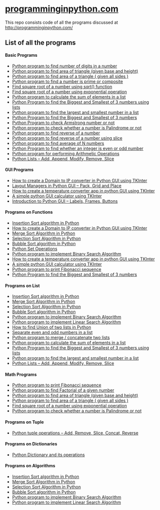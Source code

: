 # <a href="http://Programminginpython.com/">programminginpython.com</a>
This repo consists code of all the programs discussed at http://programminginpython.com/
## List of all the programs
<h4>Basic Programs</h4>
<ul>
   <li><a href="http://programminginpython.com/python-program-find-digits-number/">Python program to find number of digits in a number</a></li>
   <li><a href="http://programminginpython.com/python-program-area-triangle-base-height/">Python program to find area of triangle (given base and height)</a></li>
   <li><a href="http://programminginpython.com/find-area-of-triangle/">Python program to find area of a triangle ( given all sides )</a></li>
   <li><a href="http://programminginpython.com/python-program-find-number-prime-composite/">Python program to find a number is prime or composite</a></li>
   <li><a href="http://programminginpython.com/find-square-root-using-sqrt/">Find square root of a number using sqrt() function</a></li>
   <li><a href="http://programminginpython.com/find-square-root-number-exponential-operation/">Find square root of a number using exponential operation</a></li>
   <li><a href="http://programminginpython.com/python-program-calculate-sum-elements-list/">Python program to calculate the sum of elements in a list</a></li>
   <li><a href="http://programminginpython.com/python-biggest-smallest-3-numbers-lists/">Python Program to find the Biggest and Smallest of 3 numbers using lists</a></li>
   <li><a href="http://programminginpython.com/python-program-largest-smallest-number-list/">Python program to find the largest and smallest number in a list</a></li>
   <li><a href="http://programminginpython.com/biggest-smallest-3-numbers/">Python Program to find the Biggest and Smallest of 3 numbers</a></li>
   <li><a href="http://programminginpython.com/python-check-armstrong-number/">Python Program to check Armstrong number or not</a></li>
   <li><a href="http://programminginpython.com/python-program-check-palindrome/">Python program to check whether a number is Palindrome or not</a></li>
   <li><a href="http://programminginpython.com/python-program-to-find-reverse-of-a-number/">Python program to find reverse of a number</a></li>
   <li><a href="http://programminginpython.com/find-reverse-number-slice/">Python program to find reverse of a number using slice</a></li>
   <li><a href="http://programminginpython.com/python-program-find-average-n-numbers/">Python program to find average of N numbers</a></li>
   <li><a href="http://programminginpython.com/python-program-to-find-whether-a-number-is-even-or-odd/">Python Program to find whether an integer is even or odd number</a></li>
   <li><a href="http://programminginpython.com/python-program-arithmetic-operations/">Python program for performing Arithmetic Operations</a></li>
   <li><a href="http://programminginpython.com/python-lists-add-append-modify-remove-slice/">Python Lists – Add, Append, Modify, Remove, Slice</a></li>
</ul>
<h4>GUI Programs</h4>
<ul>
   <li><a href="http://programminginpython.com/domain-to-ip-converter-python-gui-tkinter/">How to create a Domain to IP converter in Python GUI using TKInter</a></li>
   <li><a href="http://programminginpython.com/layout-managers-python-gui-pack-grid-place/">Layout Managers in Python GUI – Pack, Grid and Place</a></li>
   <li><a href="http://programminginpython.com/create-temperature-converter-app-python-gui-using-tkinter/">How to create a temperature converter app in python GUI using TKInter</a></li>
   <li><a href="http://programminginpython.com/python-gui-calculator-using-tkinter/">A simple python GUI calculator using TKInter</a></li>
   <li><a href="http://programminginpython.com/intro-python-gui-labels-frames-buttons/">Introduction to Python GUI – Labels, Frames, Buttons</a></li>
</ul>
<h4>Programs on Functions</h4>
<ul>
   <li><a href="http://programminginpython.com/insertion-sort-algorithm-python/">Insertion Sort algorithm in Python</a></li>
   <li><a href="http://programminginpython.com/domain-to-ip-converter-python-gui-tkinter/">How to create a Domain to IP converter in Python GUI using TKInter</a></li>
   <li><a href="http://programminginpython.com/merge-sort-algorithm-python/">Merge Sort Algorithm in Python</a></li>
   <li><a href="http://programminginpython.com/selection-sort-algorithm-python/">Selection Sort Algorithm in Python</a></li>
   <li><a href="http://programminginpython.com/bubble-sort-algorithm-python/">Bubble Sort algorithm in Python</a></li>
   <li><a href="http://programminginpython.com/python-set-operations/">Python Set Operations</a></li>
   <li><a href="http://programminginpython.com/binary-search-algorithm-python/">Python program to implement Binary Search Algorithm</a></li>
   <li><a href="http://programminginpython.com/create-temperature-converter-app-python-gui-using-tkinter/">How to create a temperature converter app in python GUI using TKInter</a></li>
   <li><a href="http://programminginpython.com/python-gui-calculator-using-tkinter/">A simple python GUI calculator using TKInter</a></li>
   <li><a href="http://programminginpython.com/python-program-print-fibonacci-sequence/">Python program to print Fibonacci sequence</a></li>
   <li><a href="http://programminginpython.com/biggest-smallest-3-numbers/">Python Program to find the Biggest and Smallest of 3 numbers</a></li>
</ul>
<h4>Programs on List</h4>
<ul>
   <li><a href="http://programminginpython.com/insertion-sort-algorithm-python/">Insertion Sort algorithm in Python</a></li>
   <li><a href="http://programminginpython.com/merge-sort-algorithm-python/">Merge Sort Algorithm in Python</a></li>
   <li><a href="http://programminginpython.com/selection-sort-algorithm-python/">Selection Sort Algorithm in Python</a></li>
   <li><a href="http://programminginpython.com/bubble-sort-algorithm-python/">Bubble Sort algorithm in Python</a></li>
   <li><a href="http://programminginpython.com/binary-search-algorithm-python/">Python program to implement Binary Search Algorithm</a></li>
   <li><a href="http://programminginpython.com/python-program-linear-search-algorithm/">Python program to implement Linear Search Algorithm</a></li>
   <li><a href="http://programminginpython.com/find-union-two-lists-python/">How to find Union of two lists in Python</a></li>
   <li><a href="http://programminginpython.com/separate-even-odd-numbers-lists/">Separate even and odd numbers in a list</a></li>
   <li><a href="http://programminginpython.com/python-program-merge-concatenate-two-lists/">Python program to merge / concatenate two lists</a></li>
   <li><a href="http://programminginpython.com/python-program-calculate-sum-elements-list/">Python program to calculate the sum of elements in a list</a></li>
   <li><a href="http://programminginpython.com/python-biggest-smallest-3-numbers-lists/">Python Program to find the Biggest and Smallest of 3 numbers using lists</a></li>
   <li><a href="http://programminginpython.com/python-program-largest-smallest-number-list/">Python program to find the largest and smallest number in a list</a></li>
   <li><a href="http://programminginpython.com/python-lists-add-append-modify-remove-slice/">Python Lists – Add, Append, Modify, Remove, Slice</a></li>
</ul>
<h4>Math Programs</h4>
<ul>
   <li><a href="http://programminginpython.com/python-program-print-fibonacci-sequence/">Python program to print Fibonacci sequence</a></li>
   <li><a href="http://programminginpython.com/python-program-find-factorial-number/">Python program to find Factorial of a given number</a></li>
   <li><a href="http://programminginpython.com/python-program-area-triangle-base-height/">Python program to find area of triangle (given base and height)</a></li>
   <li><a href="http://programminginpython.com/find-area-of-triangle/">Python program to find area of a triangle ( given all sides )</a></li>
   <li><a href="http://programminginpython.com/find-square-root-number-exponential-operation/">Find square root of a number using exponential operation</a></li>
   <li><a href="http://programminginpython.com/python-program-check-palindrome/">Python program to check whether a number is Palindrome or not</a></li>
</ul>
<h4>Programs on Tuple</h4>
<ul>
   <li><a href="http://programminginpython.com/python-tuple-add-remove-slice-concatenate-reverse/">Python tuple operations – Add, Remove, Slice, Concat, Reverse</a></li>
</ul>
<h4>Programs on Dictionaries</h4>
<ul>
   <li><a href="http://programminginpython.com/python-dictionary-operations/">Python Dictionary and its operations</a></li>
</ul>
<h4>Programs on Algorithms</h4>
<ul>
   <li><a href="http://programminginpython.com/insertion-sort-algorithm-python/">Insertion Sort algorithm in Python</a></li>
   <li><a href="http://programminginpython.com/merge-sort-algorithm-python/">Merge Sort Algorithm in Python</a></li>
   <li><a href="http://programminginpython.com/selection-sort-algorithm-python/">Selection Sort Algorithm in Python</a></li>
   <li><a href="http://programminginpython.com/bubble-sort-algorithm-python/">Bubble Sort algorithm in Python</a></li>
   <li><a href="http://programminginpython.com/binary-search-algorithm-python/">Python program to implement Binary Search Algorithm</a></li>
   <li><a href="http://programminginpython.com/python-program-linear-search-algorithm/">Python program to implement Linear Search Algorithm</a></li>
</ul>